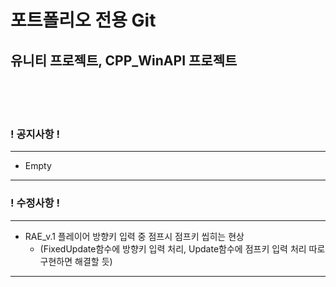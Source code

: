 # 포트폴리오 전용 Git
## 유니티 프로젝트, CPP_WinAPI 프로젝트
<br><br><br>
### ! 공지사항 !
---
+ Empty
---
### ! 수정사항 !
---
+ RAE_v.1 플레이어 방향키 입력 중 점프시 점프키 씹히는 현상
  + (FixedUpdate함수에 방향키 입력 처리, Update함수에 점프키 입력 처리 따로 구현하면 해결할 듯)
---
